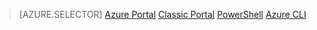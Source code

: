 > [AZURE.SELECTOR]
[Azure Portal](traffic-manager-get-started-create-profile-classic-azure-portal.md)
[Classic Portal](traffic-manager-get-started-create-profile-classic-portal.md)
[PowerShell](traffic-manager-get-started-create-profile-classic-ps.md)
[Azure CLI](traffic-manager-get-started-create-profile-classic-cli.md)

